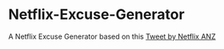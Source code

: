 # Netflix-Excuse-Generator
A Netflix Excuse Generator based on this [Tweet by Netflix ANZ](https://twitter.com/NetflixANZ/status/954594361806790656)
